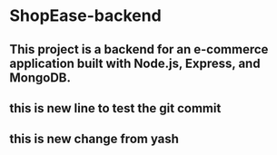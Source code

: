 
# ShopEase-backend
## This project is a backend for an e-commerce application built with Node.js, Express, and MongoDB.
## this is new line to test the git commit
## this is new change from yash